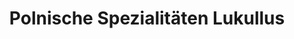 ---
title: "Polnische Spezialitäten Lukullus"
url: /landshut/polnische-spezialitaeten-lukullus/
shop: Feinkost
---